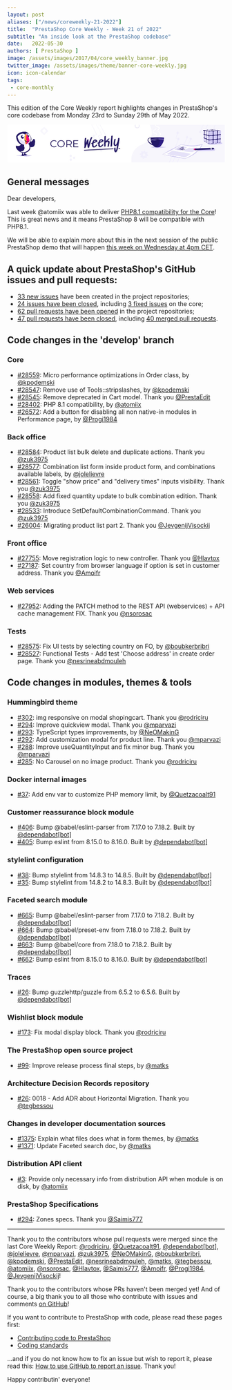 ```yaml
---
layout: post
aliases: ["/news/coreweekly-21-2022"]
title:  "PrestaShop Core Weekly - Week 21 of 2022"
subtitle: "An inside look at the PrestaShop codebase"
date:   2022-05-30
authors: [ PrestaShop ]
image: /assets/images/2017/04/core_weekly_banner.jpg
twitter_image: /assets/images/theme/banner-core-weekly.jpg
icon: icon-calendar
tags:
 - core-monthly
---
```


This edition of the Core Weekly report highlights changes in PrestaShop's core codebase from Monday 23rd to Sunday 29th of May 2022.

![Core Weekly banner](/assets/images/2018/12/banner-core-weekly.jpg)

## General messages

Dear developers,

Last week @atomiix was able to deliver [PHP8.1 compatibility for the Core](https://github.com/PrestaShop/PrestaShop/pull/28402)! This is great news and it means PrestaShop 8 will be compatible with PHP8.1.

We will be able to explain more about this in the next session of the public PrestaShop demo that will happen [this week on Wednesday at 4pm CET](https://www.youtube.com/watch?v=91uXhWYFGDU).


## A quick update about PrestaShop's GitHub issues and pull requests:

- [33 new issues](https://github.com/search?q=org%3APrestaShop+is%3Apublic++-repo%3Aprestashop%2Fprestashop.github.io++is%3Aissue+created%3A2022-05-23..2022-05-29) have been created in the project repositories;
- [24 issues have been closed](https://github.com/search?q=org%3APrestaShop+is%3Apublic++-repo%3Aprestashop%2Fprestashop.github.io++is%3Aissue+closed%3A2022-05-23..2022-05-29), including [3 fixed issues](https://github.com/search?q=org%3APrestaShop+is%3Apublic++-repo%3Aprestashop%2Fprestashop.github.io++is%3Aissue+label%3Afixed+closed%3A2022-05-23..2022-05-29) on the core;
- [62 pull requests have been opened](https://github.com/search?q=org%3APrestaShop+is%3Apublic++-repo%3Aprestashop%2Fprestashop.github.io++is%3Apr+created%3A2022-05-23..2022-05-29) in the project repositories;
- [47 pull requests have been closed](https://github.com/search?q=org%3APrestaShop+is%3Apublic++-repo%3Aprestashop%2Fprestashop.github.io++is%3Apr+closed%3A2022-05-23..2022-05-29), including [40 merged pull requests](https://github.com/search?q=org%3APrestaShop+is%3Apublic++-repo%3Aprestashop%2Fprestashop.github.io++is%3Apr+merged%3A2022-05-23..2022-05-29).


## Code changes in the 'develop' branch


### Core
* [#28559](https://github.com/PrestaShop/PrestaShop/pull/28559): Micro performance optimizations in Order class, by [@kpodemski](https://github.com/kpodemski)
* [#28547](https://github.com/PrestaShop/PrestaShop/pull/28547): Remove use of Tools::stripslashes, by [@kpodemski](https://github.com/kpodemski)
* [#28545](https://github.com/PrestaShop/PrestaShop/pull/28545): Remove deprecated in Cart model. Thank you [@PrestaEdit](https://github.com/PrestaEdit)
* [#28402](https://github.com/PrestaShop/PrestaShop/pull/28402): PHP 8.1 compatibility, by [@atomiix](https://github.com/atomiix)
* [#26572](https://github.com/PrestaShop/PrestaShop/pull/26572): Add a button for disabling all non native-in modules in Performance page, by [@Progi1984](https://github.com/Progi1984)


### Back office
* [#28584](https://github.com/PrestaShop/PrestaShop/pull/28584): Product list bulk delete and duplicate actions. Thank you [@zuk3975](https://github.com/zuk3975)
* [#28577](https://github.com/PrestaShop/PrestaShop/pull/28577): Combination list form inside product form, and combinations available labels, by [@jolelievre](https://github.com/jolelievre)
* [#28561](https://github.com/PrestaShop/PrestaShop/pull/28561): Toggle "show price" and "delivery times" inputs visibility. Thank you [@zuk3975](https://github.com/zuk3975)
* [#28558](https://github.com/PrestaShop/PrestaShop/pull/28558): Add fixed quantity update to bulk combination edition. Thank you [@zuk3975](https://github.com/zuk3975)
* [#28533](https://github.com/PrestaShop/PrestaShop/pull/28533): Introduce SetDefaultCombinationCommand. Thank you [@zuk3975](https://github.com/zuk3975)
* [#26004](https://github.com/PrestaShop/PrestaShop/pull/26004): Migrating product list part 2. Thank you [@JevgenijVisockij](https://github.com/JevgenijVisockij)


### Front office
* [#27755](https://github.com/PrestaShop/PrestaShop/pull/27755): Move registration logic to new controller. Thank you [@Hlavtox](https://github.com/Hlavtox)
* [#27187](https://github.com/PrestaShop/PrestaShop/pull/27187): Set country from browser language if option is set in customer address. Thank you [@Amoifr](https://github.com/Amoifr)


### Web services
* [#27952](https://github.com/PrestaShop/PrestaShop/pull/27952): Adding the PATCH method to the REST API (webservices) + API cache management FIX. Thank you [@nsorosac](https://github.com/nsorosac)


### Tests
* [#28575](https://github.com/PrestaShop/PrestaShop/pull/28575): Fix UI tests by selecting country on FO, by [@boubkerbribri](https://github.com/boubkerbribri)
* [#28527](https://github.com/PrestaShop/PrestaShop/pull/28527): Functional Tests - Add test 'Choose address' in create order page. Thank you [@nesrineabdmouleh](https://github.com/nesrineabdmouleh)


## Code changes in modules, themes & tools


### Hummingbird theme
* [#302](https://github.com/PrestaShop/hummingbird/pull/302): img responsive on modal shopingcart. Thank you [@rodriciru](https://github.com/rodriciru)
* [#294](https://github.com/PrestaShop/hummingbird/pull/294): Improve quickview modal. Thank you [@mparvazi](https://github.com/mparvazi)
* [#293](https://github.com/PrestaShop/hummingbird/pull/293): TypeScript types improvements, by [@NeOMakinG](https://github.com/NeOMakinG)
* [#292](https://github.com/PrestaShop/hummingbird/pull/292): Add customization modal for product line. Thank you [@mparvazi](https://github.com/mparvazi)
* [#288](https://github.com/PrestaShop/hummingbird/pull/288): Improve useQuantityInput and fix minor bug. Thank you [@mparvazi](https://github.com/mparvazi)
* [#285](https://github.com/PrestaShop/hummingbird/pull/285): No Carousel on no image product. Thank you [@rodriciru](https://github.com/rodriciru)


### Docker internal images
* [#37](https://github.com/PrestaShop/docker-internal-images/pull/37): Add env var to customize PHP memory limit, by [@Quetzacoalt91](https://github.com/Quetzacoalt91)


### Customer reassurance block module
* [#406](https://github.com/PrestaShop/blockreassurance/pull/406): Bump @babel/eslint-parser from 7.17.0 to 7.18.2. Built by [@dependabot[bot]](https://github.com/apps/dependabot)
* [#405](https://github.com/PrestaShop/blockreassurance/pull/405): Bump eslint from 8.15.0 to 8.16.0. Built by [@dependabot[bot]](https://github.com/apps/dependabot)


### stylelint configuration
* [#38](https://github.com/PrestaShop/stylelint-config/pull/38): Bump stylelint from 14.8.3 to 14.8.5. Built by [@dependabot[bot]](https://github.com/apps/dependabot)
* [#35](https://github.com/PrestaShop/stylelint-config/pull/35): Bump stylelint from 14.8.2 to 14.8.3. Built by [@dependabot[bot]](https://github.com/apps/dependabot)


### Faceted search module
* [#665](https://github.com/PrestaShop/ps_facetedsearch/pull/665): Bump @babel/eslint-parser from 7.17.0 to 7.18.2. Built by [@dependabot[bot]](https://github.com/apps/dependabot)
* [#664](https://github.com/PrestaShop/ps_facetedsearch/pull/664): Bump @babel/preset-env from 7.18.0 to 7.18.2. Built by [@dependabot[bot]](https://github.com/apps/dependabot)
* [#663](https://github.com/PrestaShop/ps_facetedsearch/pull/663): Bump @babel/core from 7.18.0 to 7.18.2. Built by [@dependabot[bot]](https://github.com/apps/dependabot)
* [#662](https://github.com/PrestaShop/ps_facetedsearch/pull/662): Bump eslint from 8.15.0 to 8.16.0. Built by [@dependabot[bot]](https://github.com/apps/dependabot)


### Traces
* [#26](https://github.com/PrestaShop/traces/pull/26): Bump guzzlehttp/guzzle from 6.5.2 to 6.5.6. Built by [@dependabot[bot]](https://github.com/apps/dependabot)


### Wishlist block module
* [#173](https://github.com/PrestaShop/blockwishlist/pull/173): Fix modal display block. Thank you [@rodriciru](https://github.com/rodriciru)


### The PrestaShop open source project
* [#99](https://github.com/PrestaShop/open-source/pull/99): Improve release process final steps, by [@matks](https://github.com/matks)


### Architecture Decision Records repository
* [#26](https://github.com/PrestaShop/ADR/pull/26): 0018 - Add ADR about Horizontal Migration. Thank you [@tegbessou](https://github.com/tegbessou)


### Changes in developer documentation sources
* [#1375](https://github.com/PrestaShop/docs/pull/1375): Explain what files does what in form themes, by [@matks](https://github.com/matks)
* [#1371](https://github.com/PrestaShop/docs/pull/1371): Update Faceted search doc, by [@matks](https://github.com/matks)


### Distribution API client
* [#3](https://github.com/PrestaShop/ps_distributionapiclient/pull/3): Provide only necessary info from distribution API when module is on disk, by [@atomiix](https://github.com/atomiix)


### PrestaShop Specifications
* [#294](https://github.com/PrestaShop/prestashop-specs/pull/294): Zones specs. Thank you [@Saimis777](https://github.com/Saimis777)


<hr />

Thank you to the contributors whose pull requests were merged since the last Core Weekly Report: [@rodriciru](https://github.com/rodriciru), [@Quetzacoalt91](https://github.com/Quetzacoalt91), [@dependabot[bot]](https://github.com/apps/dependabot), [@jolelievre](https://github.com/jolelievre), [@mparvazi](https://github.com/mparvazi), [@zuk3975](https://github.com/zuk3975), [@NeOMakinG](https://github.com/NeOMakinG), [@boubkerbribri](https://github.com/boubkerbribri), [@kpodemski](https://github.com/kpodemski), [@PrestaEdit](https://github.com/PrestaEdit), [@nesrineabdmouleh](https://github.com/nesrineabdmouleh), [@matks](https://github.com/matks), [@tegbessou](https://github.com/tegbessou), [@atomiix](https://github.com/atomiix), [@nsorosac](https://github.com/nsorosac), [@Hlavtox](https://github.com/Hlavtox), [@Saimis777](https://github.com/Saimis777), [@Amoifr](https://github.com/Amoifr), [@Progi1984](https://github.com/Progi1984), [@JevgenijVisockij](https://github.com/JevgenijVisockij)!

Thank you to the contributors whose PRs haven't been merged yet! And of course, a big thank you to all those who contribute with issues and comments [on GitHub](https://github.com/PrestaShop/PrestaShop)!

If you want to contribute to PrestaShop with code, please read these pages first:

 * [Contributing code to PrestaShop](https://devdocs.prestashop.com/8/contribute/contribution-guidelines/)
 * [Coding standards](https://devdocs.prestashop.com/8/development/coding-standards/)

...and if you do not know how to fix an issue but wish to report it, please read this: [How to use GitHub to report an issue](https://devdocs.prestashop.com/8/contribute/contribute-reporting-issues/). Thank you!

Happy contributin' everyone!


